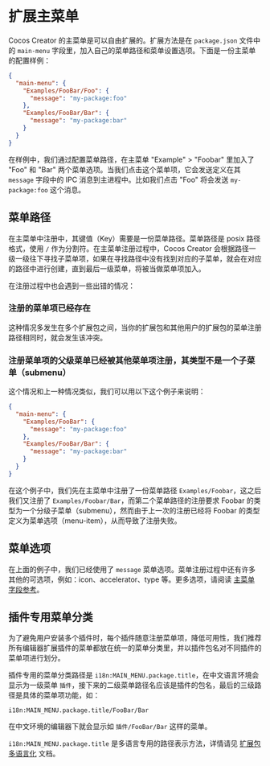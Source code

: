 # 扩展主菜单

Cocos Creator 的主菜单是可以自由扩展的。扩展方法是在 `package.json` 文件中的 `main-menu` 字段里，加入自己的菜单路径和菜单设置选项。下面是一份主菜单的配置样例：

```json
{
  "main-menu": {
    "Examples/FooBar/Foo": {
      "message": "my-package:foo"
    },
    "Examples/FooBar/Bar": {
      "message": "my-package:bar"
    }
  }
}
```

在样例中，我们通过配置菜单路径，在主菜单 "Example" > "Foobar" 里加入了 "Foo" 和 "Bar" 两个菜单选项。当我们点击这个菜单项，它会发送定义在其 `message` 字段中的 IPC 消息到主进程中。比如我们点击 "Foo" 将会发送 `my-package:foo` 这个消息。

## 菜单路径

在主菜单中注册中，其键值（Key）需要是一份菜单路径。菜单路径是 posix 路径格式，使用 `/` 作为分割符。在主菜单注册过程中，Cocos Creator 会根据路径一级一级往下寻找子菜单项，如果在寻找路径中没有找到对应的子菜单，就会在对应的路径中进行创建，直到最后一级菜单，将被当做菜单项加入。

在注册过程中也会遇到一些出错的情况：

### 注册的菜单项已经存在

这种情况多发生在多个扩展包之间，当你的扩展包和其他用户的扩展包的菜单注册路径相同时，就会发生该冲突。

### 注册菜单项的父级菜单已经被其他菜单项注册，其类型不是一个子菜单（submenu）

这个情况和上一种情况类似，我们可以用以下这个例子来说明：

```json
{
  "main-menu": {
    "Examples/FooBar": {
      "message": "my-package:foo"
    },
    "Examples/FooBar/Bar": {
      "message": "my-package:bar"
    }
  }
}
```

在这个例子中，我们先在主菜单中注册了一份菜单路径 `Examples/Foobar`，这之后我们又注册了 `Examples/Foobar/Bar`，而第二个菜单路径的注册要求 Foobar 的类型为一个分级子菜单（submenu），然而由于上一次的注册已经将 Foobar 的类型定义为菜单选项（menu-item），从而导致了注册失败。

## 菜单选项

在上面的例子中，我们已经使用了 `message` 菜单选项。菜单注册过程中还有许多其他的可选项，例如：icon、accelerator、type 等。更多选项，请阅读 [主菜单字段参考](reference/main-menu-reference.md)。

## 插件专用菜单分类

为了避免用户安装多个插件时，每个插件随意注册菜单项，降低可用性，我们推荐所有编辑器扩展插件的菜单都放在统一的菜单分类里，并以插件包名对不同插件的菜单项进行划分。

插件专用的菜单分类路径是 `i18n:MAIN_MENU.package.title`，在中文语言环境会显示为一级菜单 `插件`，接下来的二级菜单路径名应该是插件的包名，最后的三级路径是具体的菜单项功能，如：

`i18n:MAIN_MENU.package.title/FooBar/Bar`

在中文环境的编辑器下就会显示如 `插件/FooBar/Bar` 这样的菜单。

`i18n:MAIN_MENU.package.title` 是多语言专用的路径表示方法，详情请见 [扩展包多语言化](i18n.md) 文档。

